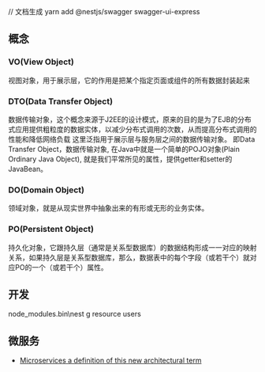 
// 文档生成
yarn add @nestjs/swagger swagger-ui-express

## 概念

### VO(View Object)
视图对象，用于展示层，它的作用是把某个指定页面或组件的所有数据封装起来

### DTO(Data Transfer Object)
数据传输对象，这个概念来源于J2EE的设计模式，原来的目的是为了EJB的分布式应用提供粗粒度的数据实体，以减少分布式调用的次数，从而提高分布式调用的性能和降低网络负载
这里泛指用于展示层与服务层之间的数据传输对象。
即Data Transfer Object，数据传输对象, 在Java中就是一个简单的POJO对象(Plain Ordinary Java Object), 就是我们平常所见的属性，提供getter和setter的JavaBean。

### DO(Domain Object)
领域对象，就是从现实世界中抽象出来的有形或无形的业务实体。

### PO(Persistent Object)
持久化对象，它跟持久层（通常是关系型数据库）的数据结构形成一一对应的映射关系，如果持久层是关系型数据库，那么，数据表中的每个字段（或若干个）就对应PO的一个（或若干个）属性。


## 开发

node_modules\.bin\nest g resource users

## 微服务

- [Microservices a definition of this new architectural term](https://martinfowler.com/articles/microservices.html)
